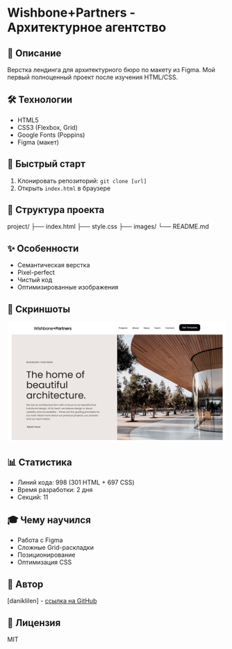 # Wishbone+Partners - Архитектурное агентство

## 📖 Описание
Верстка лендинга для архитектурного бюро по макету из Figma. Мой первый полноценный проект после изучения HTML/CSS.

## 🛠 Технологии
- HTML5
- CSS3 (Flexbox, Grid)
- Google Fonts (Poppins)
- Figma (макет)

## 🚀 Быстрый старт
1. Клонировать репозиторий: `git clone [url]`
2. Открыть `index.html` в браузере

## 📁 Структура проекта
project/
├── index.html
├── style.css
├── images/
└── README.md
## ✨ Особенности
- Семантическая верстка
- Pixel-perfect
- Чистый код
- Оптимизированные изображения

## 📸 Скриншоты
![alt text](images/mainpage.png)

## 📊 Статистика
- Линий кода: 998 (301 HTML + 697 CSS)
- Время разработки: 2 дня
- Секций: 11

## 🎓 Чему научился
- Работа с Figma
- Сложные Grid-раскладки
- Позиционирование
- Оптимизация CSS

## 👤 Автор
[daniklilen] - [ссылка на GitHub](https://github.com/daniklilen)

## 📄 Лицензия
MIT
